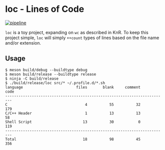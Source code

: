 # loc - Lines of Code

[![pipeline](https://gitlab.com/jcmdln/loc/badges/master/pipeline.svg)](https://gitlab.com/jcmdln/loc/pipelines)

`loc` is a toy project, expanding on `wc` as described in KnR.  To keep
this project simple, `loc` will simply `++count` types of lines based
on the file name and/or extension.

## Usage

```
$ meson build/debug --buildtype debug
$ meson build/release --buildtype release
$ ninja -C build/release
$ ./build/release/loc src/* ~/.profile.d/*.sh
language                        files       blank     comment        code
-------------------------------------------------------------------------
C                                   4          55          32         179
C/C++ Header                        1          13          13          58
Shell Script                       13          30           0         119
-------------------------------------------------------------------------
Total                              18          98          45         356
```
